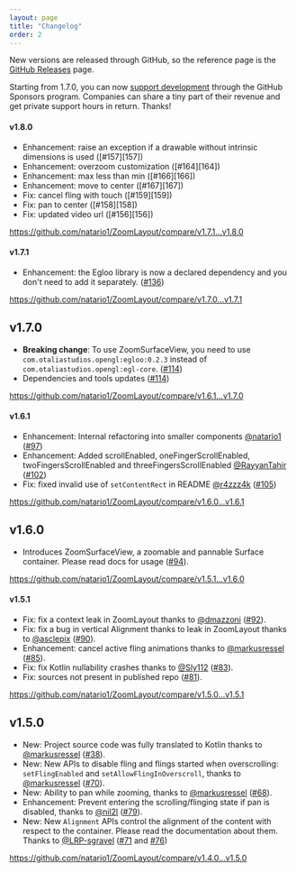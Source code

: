 ```yaml
---
layout: page
title: "Changelog"
order: 2
---
```


New versions are released through GitHub, so the reference page is the [GitHub Releases](https://github.com/natario1/ZoomLayout/releases) page.

Starting from 1.7.0, you can now [support development](https://github.com/natario1/ZoomLayout/issues/125) through the GitHub Sponsors program. 
Companies can share a tiny part of their revenue and get private support hours in return. Thanks!

#### v1.8.0

- Enhancement: raise an exception if a drawable without intrinsic dimensions is used ([#157][157])
- Enhancement: overzoom customization ([#164][164])
- Enhancement: max less than min ([#166][166])
- Enhancement: move to center ([#167][167])
- Fix: cancel fling with touch ([#159][159])
- Fix: pan to center ([#158][158])
- Fix: updated video url ([#156][156])

<https://github.com/natario1/ZoomLayout/compare/v1.7.1...v1.8.0>

#### v1.7.1

- Enhancement: the Egloo library is now a declared dependency and you don't need to add it separately. ([#136][136]) 

<https://github.com/natario1/ZoomLayout/compare/v1.7.0...v1.7.1>

## v1.7.0

- **Breaking change**: To use ZoomSurfaceView, you need to use `com.otaliastudios.opengl:egloo:0.2.3` instead of `com.otaliastudios.opengl:egl-core`. ([#114][114]) 
- Dependencies and tools updates ([#114][114])

<https://github.com/natario1/ZoomLayout/compare/v1.6.1...v1.7.0>

#### v1.6.1

- Enhancement: Internal refactoring into smaller components [@natario1][natario1] ([#97][97]) 
- Enhancement: Added scrollEnabled, oneFingerScrollEnabled, twoFingersScrollEnabled and threeFingersScrollEnabled [@RayyanTahir][RayyanTahir] ([#102][102])
- Fix: fixed invalid use of `setContentRect` in README [@r4zzz4k][r4zzz4k] ([#105][105])

<https://github.com/natario1/ZoomLayout/compare/v1.6.0...v1.6.1>

## v1.6.0

- Introduces ZoomSurfaceView, a zoomable and pannable Surface container. Please read docs for usage ([#94][94]).

<https://github.com/natario1/ZoomLayout/compare/v1.5.1...v1.6.0>

#### v1.5.1

- Fix: fix a context leak in ZoomLayout thanks to [@dmazzoni][dmazzoni] ([#92][92]).
- Fix: fix a bug in vertical Alignment thanks to  leak in ZoomLayout thanks to [@asclepix][asclepix] ([#90][90]).
- Enhancement: cancel active fling animations thanks to [@markusressel][markusressel] ([#85][85]).
- Fix: fix Kotlin nullability crashes thanks to [@Sly112][Sly112] ([#83][83]).
- Fix: sources not present in published repo ([#81][81]).


<https://github.com/natario1/ZoomLayout/compare/v1.5.0...v1.5.1>

## v1.5.0

- New: Project source code was fully translated to Kotlin thanks to [@markusressel][markusressel] ([#38][38]).
- New: New APIs to disable fling and flings started when overscrolling: `setFlingEnabled` and `setAllowFlingInOverscroll`,
  thanks to [@markusressel][markusressel] ([#70][70]).
- New: Ability to pan while zooming, thanks to [@markusressel][markusressel] ([#68][68]).
- Enhancement: Prevent entering the scrolling/flinging state if pan is disabled, thanks to [@nil2l][nil2l] ([#79][79]).
- New: New `Alignment` APIs control the alignment of the content with respect to the container. Please read the documentation about them.
  Thanks to [@LRP-sgravel][LRP-sgravel] ([#71][71] and [#76][76])


<https://github.com/natario1/ZoomLayout/compare/v1.4.0...v1.5.0>


[natario1]: https://github.com/natario1
[markusressel]: https://github.com/markusressel
[nil2l]: https://github.com/nil2l
[LRP-sgravel]: https://github.com/LRP-sgravel
[dmazzoni]: https://github.com/dmazzoni
[asclepix]: https://github.com/asclepix
[Sly112]: https://github.com/Sly112
[RayyanTahir]: https://github.com/RayyanTahir
[r4zzz4k]: https://github.com/r4zzz4k

[38]: https://github.com/natario1/ZoomLayout/pull/38
[70]: https://github.com/natario1/ZoomLayout/pull/70
[68]: https://github.com/natario1/ZoomLayout/pull/68
[79]: https://github.com/natario1/ZoomLayout/pull/79
[71]: https://github.com/natario1/ZoomLayout/pull/71
[76]: https://github.com/natario1/ZoomLayout/pull/76
[81]: https://github.com/natario1/ZoomLayout/pull/81
[83]: https://github.com/natario1/ZoomLayout/pull/83
[85]: https://github.com/natario1/ZoomLayout/pull/85
[90]: https://github.com/natario1/ZoomLayout/pull/90
[92]: https://github.com/natario1/ZoomLayout/pull/92
[94]: https://github.com/natario1/ZoomLayout/pull/94
[97]: https://github.com/natario1/ZoomLayout/pull/97
[102]: https://github.com/natario1/ZoomLayout/pull/102
[105]: https://github.com/natario1/ZoomLayout/pull/105
[114]: https://github.com/natario1/ZoomLayout/pull/114
[136]: https://github.com/natario1/ZoomLayout/pull/136
[136]: https://github.com/natario1/ZoomLayout/pull/157
[136]: https://github.com/natario1/ZoomLayout/pull/164
[136]: https://github.com/natario1/ZoomLayout/pull/166
[136]: https://github.com/natario1/ZoomLayout/pull/167
[136]: https://github.com/natario1/ZoomLayout/pull/159
[136]: https://github.com/natario1/ZoomLayout/pull/158
[136]: https://github.com/natario1/ZoomLayout/pull/156
